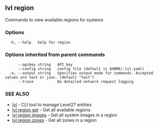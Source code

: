 ## lvl region

Commands to view available regions for systems

### Options

```
  -h, --help   help for region
```

### Options inherited from parent commands

```
      --apikey string   API key
      --config string   config file (default is $HOME/.lvl.yaml)
  -o, --output string   Specifies output mode for commands. Accepted values are text or json. (default "text")
      --trace           Do detailed network request logging
```

### SEE ALSO

* [lvl](../lvl.md)	 - CLI tool to manage Level27 entities
* [lvl region get](lvl_region_get.md)	 - Get all available regions
* [lvl region images](lvl_region_images.md)	 - Get all system images in a region
* [lvl region zones](lvl_region_zones.md)	 - Get all zones in a region

